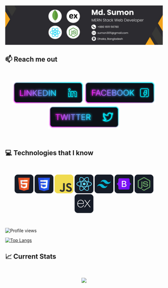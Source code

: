![I am a Junior Front-end developer. ](https://github.com/mohammad-sumon/mohammad-sumon/blob/main/icons/github_cover.jpeg)

## :mailbox: Reach me out

<br />

[<p align="center"><img height="75" src="https://github.com/mohammad-sumon/mohammad-sumon/blob/main/icons/Linkedin.png">](https://www.linkedin.com/in/md-sumon-/)[<img height="75" src="https://github.com/mohammad-sumon/mohammad-sumon/blob/main/icons/Facebook.png">](https://www.facebook.com/sumon0204/)[<img height="75" src="https://github.com/mohammad-sumon/mohammad-sumon/blob/main/icons/Twitter.png"> </p>](https://twitter.com/sumon3011)

<br />

## :computer: Technologies that I know
<br>
<p align="center">
<img src="https://github.com/mohammad-sumon/mohammad-sumon/blob/main/icons/HTML.png"/>
<img src="https://github.com/mohammad-sumon/mohammad-sumon/blob/main/icons/css.png"/>
<img src="https://github.com/mohammad-sumon/mohammad-sumon/blob/main/icons/JavaScript.png"/>
<img src="https://github.com/mohammad-sumon/mohammad-sumon/blob/main/icons/react.png"/>
<img src="https://github.com/mohammad-sumon/mohammad-sumon/blob/main/icons/tailwind.png"/>
<img src="https://github.com/mohammad-sumon/mohammad-sumon/blob/main/icons/Bootsrap.png"/>
<img src="https://github.com/mohammad-sumon/mohammad-sumon/blob/main/icons/node.png"/>
<img src="https://github.com/mohammad-sumon/mohammad-sumon/blob/main/icons/express.png"/>
</p><br/>


![Profile views](https://gpvc.arturio.dev/mohammad-sumon)   


[![Top Langs](https://github-readme-stats.vercel.app/api/top-langs/?username=mohammad-sumon)](https://github.com/anuraghazra/github-readme-stats)


## :chart_with_upwards_trend: Current Stats

<br />
<p align="center">
  <img width="60%" src="https://github-readme-streak-stats.herokuapp.com/?user=mohammad-sumon&background=0D1117&sideNums=FFFFFF&sideLabels=9A9A9A&currStreakNum=FB8C00&dates=6E6E6E" />
</p>

